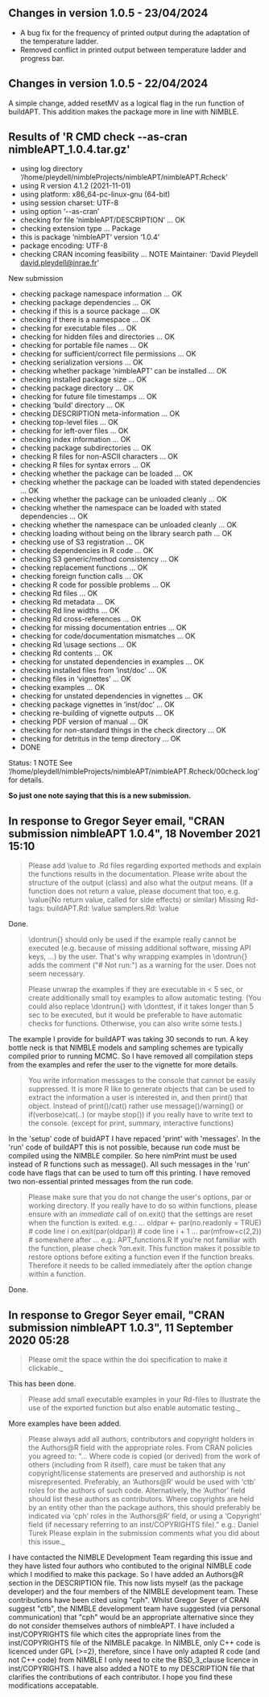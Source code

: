 ## Changes in version 1.0.5 - 23/04/2024
- A bug fix for the frequency of printed output during the adaptation of the temperature ladder.
- Removed conflict in printed output between temperature ladder and progress bar.


## Changes in version 1.0.5 - 22/04/2024
A simple change, added resetMV as a logical flag in the run function of buildAPT.
This addition makes the package more in line with NIMBLE.


## Results of 'R CMD check --as-cran nimbleAPT_1.0.4.tar.gz'
* using log directory ‘/home/pleydell/nimbleProjects/nimbleAPT/nimbleAPT.Rcheck’
* using R version 4.1.2 (2021-11-01)
* using platform: x86_64-pc-linux-gnu (64-bit)
* using session charset: UTF-8
* using option ‘--as-cran’
* checking for file ‘nimbleAPT/DESCRIPTION’ ... OK
* checking extension type ... Package
* this is package ‘nimbleAPT’ version ‘1.0.4’
* package encoding: UTF-8
* checking CRAN incoming feasibility ... NOTE
Maintainer: ‘David Pleydell <david.pleydell@inrae.fr>’

New submission
* checking package namespace information ... OK
* checking package dependencies ... OK
* checking if this is a source package ... OK
* checking if there is a namespace ... OK
* checking for executable files ... OK
* checking for hidden files and directories ... OK
* checking for portable file names ... OK
* checking for sufficient/correct file permissions ... OK
* checking serialization versions ... OK
* checking whether package ‘nimbleAPT’ can be installed ... OK
* checking installed package size ... OK
* checking package directory ... OK
* checking for future file timestamps ... OK
* checking ‘build’ directory ... OK
* checking DESCRIPTION meta-information ... OK
* checking top-level files ... OK
* checking for left-over files ... OK
* checking index information ... OK
* checking package subdirectories ... OK
* checking R files for non-ASCII characters ... OK
* checking R files for syntax errors ... OK
* checking whether the package can be loaded ... OK
* checking whether the package can be loaded with stated dependencies ... OK
* checking whether the package can be unloaded cleanly ... OK
* checking whether the namespace can be loaded with stated dependencies ... OK
* checking whether the namespace can be unloaded cleanly ... OK
* checking loading without being on the library search path ... OK
* checking use of S3 registration ... OK
* checking dependencies in R code ... OK
* checking S3 generic/method consistency ... OK
* checking replacement functions ... OK
* checking foreign function calls ... OK
* checking R code for possible problems ... OK
* checking Rd files ... OK
* checking Rd metadata ... OK
* checking Rd line widths ... OK
* checking Rd cross-references ... OK
* checking for missing documentation entries ... OK
* checking for code/documentation mismatches ... OK
* checking Rd \usage sections ... OK
* checking Rd contents ... OK
* checking for unstated dependencies in examples ... OK
* checking installed files from ‘inst/doc’ ... OK
* checking files in ‘vignettes’ ... OK
* checking examples ... OK
* checking for unstated dependencies in vignettes ... OK
* checking package vignettes in ‘inst/doc’ ... OK
* checking re-building of vignette outputs ... OK
* checking PDF version of manual ... OK
* checking for non-standard things in the check directory ... OK
* checking for detritus in the temp directory ... OK
* DONE

Status: 1 NOTE
See
  ‘/home/pleydell/nimbleProjects/nimbleAPT/nimbleAPT.Rcheck/00check.log’
for details.


__So just one note saying that this is a new submission.__


## In response to Gregor Seyer email, "CRAN submission nimbleAPT 1.0.4", 18 November 2021 15:10

> Please add \value to .Rd files regarding exported methods and explain
> the functions results in the documentation. Please write about the
> structure of the output (class) and also what the output means. (If a
> function does not return a value, please document that too, e.g.
> \value{No return value, called for side effects} or similar)
> Missing Rd-tags:
>       buildAPT.Rd: \value
>       samplers.Rd: \value

Done.

> \dontrun{} should only be used if the example really cannot be executed
> (e.g. because of missing additional software, missing API keys, ...) by
> the user. That's why wrapping examples in \dontrun{} adds the comment
> ("# Not run:") as a warning for the user.
> Does not seem necessary.
>
> Please unwrap the examples if they are executable in < 5 sec, or create
> additionally small toy examples to allow automatic testing.
> (You could also replace \dontrun{} with \donttest, if it takes longer
> than 5 sec to be executed, but it would be preferable to have automatic
> checks for functions. Otherwise, you can also write some tests.)

The example I provide for buildAPT was taking 30 seconds to run.
A key bottle neck is that NIMBLE models and sampling schemes are typically compiled prior to running MCMC.
So I have removed all compilation steps from the examples and refer the user to the vignette for more details.


> You write information messages to the console that cannot be easily suppressed.
> It is more R like to generate objects that can be used to extract the
> information a user is interested in, and then print() that object.
> Instead of print()/cat() rather use message()/warning()  or
> if(verbose)cat(..) (or maybe stop()) if you really have to write text to the console.
> (except for print, summary, interactive functions)

In the 'setup' code of buidAPT I have repaced 'print' with 'messages'.
In the 'run' code of buildAPT this is not possible, because run code must be compiled using the NIMBLE compiler.
So here nimPrint must be used instead of R functions such as message().
All such messages in the 'run' code have flags that can be used to turn off this printing.
I have removed two non-essential printed messages from the run code.


> Please make sure that you do not change the user's options, par or
> working directory. If you really have to do so within functions, please
> ensure with an *immediate* call of on.exit() that the settings are reset
> when the function is exited. e.g.:
> ...
> oldpar <- par(no.readonly = TRUE)    # code line i
> on.exit(par(oldpar))            # code line i + 1
> ...
> par(mfrow=c(2,2))            # somewhere after
> ...
> e.g.: APT_functions.R
> If you're not familiar with the function, please check ?on.exit. This
> function makes it possible to restore options before exiting a function
> even if the function breaks. Therefore it needs to be called immediately
> after the option change within a function.

Done.


## In response to Gregor Seyer email, "CRAN submission nimbleAPT 1.0.3", 11 September 2020 05:28

> Please omit the space within the doi specification to make it clickable._

This has been done.

> Please add small executable examples in your Rd-files to illustrate the
> use of the exported function but also enable automatic testing._

More examples have been added.


> Please always add all authors, contributors and copyright holders in the
> Authors@R field with the appropriate roles.
>  From CRAN policies you agreed to:
> "... Where code is copied (or derived) from the work of others
> (including from R itself), care must be taken that any copyright/license
> statements are preserved and authorship is not misrepresented.
> Preferably, an ‘Authors@R’ would be used with ‘ctb’ roles for the
> authors of such code. Alternatively, the ‘Author’ field should list
> these authors as contributors.
> Where copyrights are held by an entity other than the package authors,
> this should preferably be indicated via ‘cph’ roles in the ‘Authors@R’
> field, or using a ‘Copyright’ field (if necessary referring to an
> inst/COPYRIGHTS file)."
> e.g.: Daniel Turek
> Please explain in the submission comments what you did about this issue._

I have contacted the NIMBLE Development Team regarding this issue and they have listed four authors who contibuted to the original NIMBLE code which I modified to make this package.
So I have added an Authors@R section in the DESCRIPTION file.
This now lists myself (as the package developer) and the four members of the NIMBLE development team.
These contributions have been cited using "cph". Whilst Gregor Seyer of CRAN suggest "ctb", the NIMBLE development team have suggested (via personal communication) that "cph" would be an appropriate alternative since they do not consider themselves authors of nimbleAPT.
I have included a inst/COPYRIGHTS file which cites the appropriate lines from the inst/COPYRIGHTS file of the NIMBLE pacakge.
In NIMBLE, only C++ code is licenced under GPL (>=2), therefore, since I have only adapted R code (and not C++ code) from NIMBLE I only need to cite the BSD_3_clause licence in inst/COPYRIGHTS.
I have also added a NOTE to my DESCRIPTION file that clarifies the contributions of each contributor.
I hope you find these modifications accepatable.
